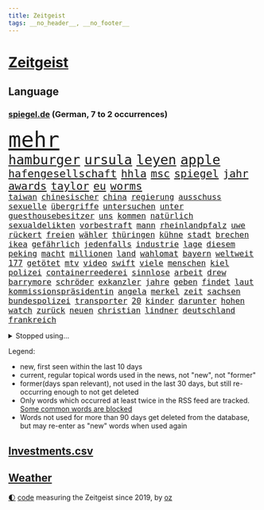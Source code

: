 ```yaml
---
title: Zeitgeist
tags: __no_header__, __no_footer__
---
```


# [Zeitgeist](https://oliz.io/zeitgeist/)

## Language

<h3><a href="https://www.spiegel.de" target="_blank">spiegel.de</a> (German, 7 to 2 occurrences)</h3>
<p style="font-family:monospace">
<span style="font-size:32pt"><a href="news_links.html#mehr" class="current">mehr</a></span>
<br>
<span style="font-size:20pt"><a href="news_links.html#hamburger" class="current">hamburger</a></span>
<span style="font-size:20pt"><a href="news_links.html#ursula" class="current">ursula</a></span>
<span style="font-size:20pt"><a href="news_links.html#leyen" class="current">leyen</a></span>
<span style="font-size:20pt"><a href="news_links.html#apple" class="current">apple</a></span>
<br>
<span style="font-size:16pt"><a href="news_links.html#hafengesellschaft" class="current">hafengesellschaft</a></span>
<span style="font-size:16pt"><a href="news_links.html#hhla" class="current">hhla</a></span>
<span style="font-size:16pt"><a href="news_links.html#msc" class="current">msc</a></span>
<span style="font-size:16pt"><a href="news_links.html#spiegel" class="current">spiegel</a></span>
<span style="font-size:16pt"><a href="news_links.html#jahr" class="current">jahr</a></span>
<span style="font-size:16pt"><a href="news_links.html#awards" class="current">awards</a></span>
<span style="font-size:16pt"><a href="news_links.html#taylor" class="current">taylor</a></span>
<span style="font-size:16pt"><a href="news_links.html#eu" class="current">eu</a></span>
<span style="font-size:16pt"><a href="news_links.html#worms" class="current">worms</a></span>
<br>
<span style="font-size:12pt"><a href="news_links.html#taiwan" class="current">taiwan</a></span>
<span style="font-size:12pt"><a href="news_links.html#chinesischer" class="current">chinesischer</a></span>
<span style="font-size:12pt"><a href="news_links.html#china" class="current">china</a></span>
<span style="font-size:12pt"><a href="news_links.html#regierung" class="current">regierung</a></span>
<span style="font-size:12pt"><a href="news_links.html#ausschuss" class="current">ausschuss</a></span>
<span style="font-size:12pt"><a href="news_links.html#sexuelle" class="current">sexuelle</a></span>
<span style="font-size:12pt"><a href="news_links.html#übergriffe" class="current">übergriffe</a></span>
<span style="font-size:12pt"><a href="news_links.html#untersuchen" class="current">untersuchen</a></span>
<span style="font-size:12pt"><a href="news_links.html#unter" class="current">unter</a></span>
<span style="font-size:12pt"><a href="news_links.html#guesthousebesitzer" class="new">guesthousebesitzer</a></span>
<span style="font-size:12pt"><a href="news_links.html#uns" class="current">uns</a></span>
<span style="font-size:12pt"><a href="news_links.html#kommen" class="current">kommen</a></span>
<span style="font-size:12pt"><a href="news_links.html#natürlich" class="current">natürlich</a></span>
<span style="font-size:12pt"><a href="news_links.html#sexualdelikten" class="new">sexualdelikten</a></span>
<span style="font-size:12pt"><a href="news_links.html#vorbestraft" class="current">vorbestraft</a></span>
<span style="font-size:12pt"><a href="news_links.html#mann" class="current">mann</a></span>
<span style="font-size:12pt"><a href="news_links.html#rheinlandpfalz" class="current">rheinlandpfalz</a></span>
<span style="font-size:12pt"><a href="news_links.html#uwe" class="current">uwe</a></span>
<span style="font-size:12pt"><a href="news_links.html#rückert" class="new">rückert</a></span>
<span style="font-size:12pt"><a href="news_links.html#freien" class="current">freien</a></span>
<span style="font-size:12pt"><a href="news_links.html#wähler" class="current">wähler</a></span>
<span style="font-size:12pt"><a href="news_links.html#thüringen" class="current">thüringen</a></span>
<span style="font-size:12pt"><a href="news_links.html#kühne" class="current">kühne</a></span>
<span style="font-size:12pt"><a href="news_links.html#stadt" class="current">stadt</a></span>
<span style="font-size:12pt"><a href="news_links.html#brechen" class="current">brechen</a></span>
<span style="font-size:12pt"><a href="news_links.html#ikea" class="new">ikea</a></span>
<span style="font-size:12pt"><a href="news_links.html#gefährlich" class="current">gefährlich</a></span>
<span style="font-size:12pt"><a href="news_links.html#jedenfalls" class="current">jedenfalls</a></span>
<span style="font-size:12pt"><a href="news_links.html#industrie" class="current">industrie</a></span>
<span style="font-size:12pt"><a href="news_links.html#lage" class="current">lage</a></span>
<span style="font-size:12pt"><a href="news_links.html#diesem" class="current">diesem</a></span>
<span style="font-size:12pt"><a href="news_links.html#peking" class="current">peking</a></span>
<span style="font-size:12pt"><a href="news_links.html#macht" class="current">macht</a></span>
<span style="font-size:12pt"><a href="news_links.html#millionen" class="current">millionen</a></span>
<span style="font-size:12pt"><a href="news_links.html#land" class="current">land</a></span>
<span style="font-size:12pt"><a href="news_links.html#wahlomat" class="new">wahlomat</a></span>
<span style="font-size:12pt"><a href="news_links.html#bayern" class="current">bayern</a></span>
<span style="font-size:12pt"><a href="news_links.html#weltweit" class="current">weltweit</a></span>
<span style="font-size:12pt"><a href="news_links.html#177" class="new">177</a></span>
<span style="font-size:12pt"><a href="news_links.html#getötet" class="current">getötet</a></span>
<span style="font-size:12pt"><a href="news_links.html#mtv" class="current">mtv</a></span>
<span style="font-size:12pt"><a href="news_links.html#video" class="current">video</a></span>
<span style="font-size:12pt"><a href="news_links.html#swift" class="current">swift</a></span>
<span style="font-size:12pt"><a href="news_links.html#viele" class="current">viele</a></span>
<span style="font-size:12pt"><a href="news_links.html#menschen" class="current">menschen</a></span>
<span style="font-size:12pt"><a href="news_links.html#kiel" class="current">kiel</a></span>
<span style="font-size:12pt"><a href="news_links.html#polizei" class="current">polizei</a></span>
<span style="font-size:12pt"><a href="news_links.html#containerreederei" class="new">containerreederei</a></span>
<span style="font-size:12pt"><a href="news_links.html#sinnlose" class="new">sinnlose</a></span>
<span style="font-size:12pt"><a href="news_links.html#arbeit" class="current">arbeit</a></span>
<span style="font-size:12pt"><a href="news_links.html#drew" class="new">drew</a></span>
<span style="font-size:12pt"><a href="news_links.html#barrymore" class="new">barrymore</a></span>
<span style="font-size:12pt"><a href="news_links.html#schröder" class="current">schröder</a></span>
<span style="font-size:12pt"><a href="news_links.html#exkanzler" class="current">exkanzler</a></span>
<span style="font-size:12pt"><a href="news_links.html#jahre" class="current">jahre</a></span>
<span style="font-size:12pt"><a href="news_links.html#geben" class="current">geben</a></span>
<span style="font-size:12pt"><a href="news_links.html#findet" class="current">findet</a></span>
<span style="font-size:12pt"><a href="news_links.html#laut" class="current">laut</a></span>
<span style="font-size:12pt"><a href="news_links.html#kommissionspräsidentin" class="new">kommissionspräsidentin</a></span>
<span style="font-size:12pt"><a href="news_links.html#angela" class="current">angela</a></span>
<span style="font-size:12pt"><a href="news_links.html#merkel" class="current">merkel</a></span>
<span style="font-size:12pt"><a href="news_links.html#zeit" class="current">zeit</a></span>
<span style="font-size:12pt"><a href="news_links.html#sachsen" class="current">sachsen</a></span>
<span style="font-size:12pt"><a href="news_links.html#bundespolizei" class="current">bundespolizei</a></span>
<span style="font-size:12pt"><a href="news_links.html#transporter" class="new">transporter</a></span>
<span style="font-size:12pt"><a href="news_links.html#20" class="current">20</a></span>
<span style="font-size:12pt"><a href="news_links.html#kinder" class="current">kinder</a></span>
<span style="font-size:12pt"><a href="news_links.html#darunter" class="current">darunter</a></span>
<span style="font-size:12pt"><a href="news_links.html#hohen" class="current">hohen</a></span>
<span style="font-size:12pt"><a href="news_links.html#watch" class="current">watch</a></span>
<span style="font-size:12pt"><a href="news_links.html#zurück" class="current">zurück</a></span>
<span style="font-size:12pt"><a href="news_links.html#neuen" class="current">neuen</a></span>
<span style="font-size:12pt"><a href="news_links.html#christian" class="current">christian</a></span>
<span style="font-size:12pt"><a href="news_links.html#lindner" class="current">lindner</a></span>
<span style="font-size:12pt"><a href="news_links.html#deutschland" class="current">deutschland</a></span>
<span style="font-size:12pt"><a href="news_links.html#frankreich" class="current">frankreich</a></span>
</p>
<details>
<summary>Stopped using...</summary>
<p class="former" style="font-size:12pt">
andrea(1057) beobachtet(1057) bittet(1057) james(1057) boot(1056) gefährliche(1056) internationaler(1056) eindruck(1055) esken(1055) nein(1055) rassistisch(1055) ronaldo(1055) saskia(1055) verhältnis(1055) aufgerufen(1053) bidens(1053) rassismus(1053) washington(1053) 44(1052) ausgesprochen(1052) befinden(1052) bot(1052) gefährlichen(1052) grad(1052) hacker(1052) jury(1052) rainer(1052) respekt(1052) verlegt(1052) angeles(1051) beschließt(1051) ermitteln(1051) nahmen(1051) teilweise(1051) ehemaliger(1050) geschützt(1050) kauf(1050) premiere(1050) protesten(1050) sinken(1050) weltweite(1050) 2018(1049) draußen(1049) eingebrochen(1049) finanziell(1049) gehe(1049) meghan(1049) nba(1049) razzia(1049) tesla(1049) verdächtigen(1049) übergeben(1049) 2017(1048) aufgeben(1048) berlins(1048) büros(1048) einstellen(1048) gehören(1048) ideen(1048) befürchten(1047) bielefeld(1047) frieden(1047) konfrontiert(1047) nigeria(1047) portugal(1047) smith(1047) 50000(1046) abstand(1046) beschwerde(1046) bestimmt(1046) künstler(1046) post(1046) radikal(1046) 6(1045) belarussische(1045) fußballprofi(1045) gegangen(1045) herzogin(1045) schien(1045) zuversicht(1045) österreichs(1045) kämpfe(1044) künftigen(1044) restaurant(1044) studierende(1044) verwirrung(1044) brutal(1043) streichen(1043) tränen(1043) who(1043) ermittlern(1042) lüge(1042) teilnehmen(1042) bestraft(1041) radikale(1041) tausenden(1041) bremer(1040) stück(1040) torhüter(1040) trainiert(1040) zweimal(1040) einreise(1039) finanzieren(1039) venezuela(1039) william(1039) büro(1038) franziskus(1038) meinungsfreiheit(1038) papst(1038) alarmiert(1037) anzeichen(1037) ereignisse(1037) gekauft(1037) verbindet(1037) verursacht(1037) hotels(1036) milliarde(1036) nah(1036) ehepaar(1035) enge(1035) glücklich(1035) vorgaben(1035) überholt(1035) erfüllt(1034) wende(1034) rollt(1033) überleben(1031) fernsehen(1030) aufhalten(1025) entspannung(1025) nasa(1023) konferenz(1022) unterschrieben(1020) enorme(1019) benötigen(1017) kindheit(1017) einkommen(1016) katharina(1016) wendet(1016) gefühl(1014) thüringer(1014) herausforderungen(1007) palästinenser(1003) beendete(1000) nächstes(1000) ungewöhnlichen(996) offener(989) aktionen(987) stopp(976) fotografiert(941) öffnet(941) karriereende(933) estland(923) ausländischen(897) orte(893) athen(884) ermittlungsverfahren(878) finanziert(857) holz(834) gestanden(828) arbeitsmarkt(819) lebensmitteln(792) belastung(788) kroatien(784) autoren(770) rechtens(767) las(762) vegas(762) bedankt(761) ausgefallen(760) wellen(752) beliebte(750) erfolgreichste(748) nicole(748) gestern(743) unterdrückung(743) musks(740) ali(735) löschen(733) realität(723) stehlen(723) mike(716) irritiert(711) verbündeten(709) minderheiten(708) fünftel(695) beeinflusst(690) gefeuert(686) erleben(685) beider(684) ruhestand(684) vermitteln(683) halbes(680) stau(670) menschlichkeit(663) ausgeben(652) reine(648) laura(643) dutzenden(638) mache(633) akw(632) kretschmann(625) zufall(625) südosten(609) propaganda(608) erschwert(605) gefechte(604) verpflichtung(601) menschenrechtler(599) audi(598) soldat(595) bonn(587) ausgeschieden(584) desto(584) spaltung(580) afrikanischen(574) lohnen(568) aufhören(562) verwaltung(554) schülern(552) oppositionellen(551) 40000(549) begleiten(549) samt(544) motiven(540) südamerika(538) ausstattung(532) saporischschja(526) hochschule(524) bewusst(522) modernen(519) begrenzt(514) cherson(514) spart(514) finanzierung(507) gewerkschaften(507) abgrund(503) spannung(502) trauerfeier(498) nachfolgerin(496) großmutter(489) jack(489) enkel(477) unterlag(474) zentrale(474) isoliert(469) viral(467) kinderinterview(466) dänischen(458) demonstrierende(457) kaiserslautern(455) libanon(451) kandidat(450) youtube(444) bewiesen(439) führungskräfte(438) geschrumpft(437) grundschule(437) vermissten(437) missbrauchsvorwürfe(436) andrew(434) erdrutsche(434) profi(433) nahrung(430) rudert(428) spdchefin(428) zuwanderung(428) bruno(424) energieversorger(423) kostete(420) riesig(419) begegnen(417) zusagen(416) umkämpfte(415) 27jährige(414) fassungslos(412) landwirtschaft(408) folgten(405) major(405) frist(404) toilette(399) rishi(398) sunak(398) angespannt(396) drehten(396) innenstadt(396) neueste(396) blackout(395) geheime(394) britischem(391) original(389) tim(389) aufmerksam(384) erkranken(384) führten(382) tücken(382) psychischen(380) aufstand(379) auszusetzen(377) haut(377) pleiten(377) plänen(376) beseitigt(375) garantiert(369) amerikanischer(368) fische(368) mississippi(366) rot(365) farben(364) belastungen(360) granaten(356) benko(351) bewusstlos(350) ersetzt(344) nutzern(338) sensible(337) 42jährige(336) stärkere(335) indiens(334) rose(332) kompliziert(329) abwahl(327) dokumentieren(327) fabrik(327) machtwechsel(326) 300000(324) future(324) abgelegt(323) abgeordneter(321) staatsanwalt(321) spaltet(320) ausgegeben(319) regionalbahn(319) erzielen(318) einkauf(315) prien(315) rechtfertigt(314) carter(312) ernennt(311) forscht(307) erben(305) tiefpunkt(305) parallel(304) höchst(302) todesstrafe(301) leidenschaft(300) begeisterte(298) luftangriffe(298) erfolgsrezept(297) erleichterung(297) psychisch(295) uskonzern(294) aufsichtsrat(293) einheimische(293) düstere(286) sms(286) beschert(285) milliardenverlust(285) plastik(284) antibiotika(283) regenwald(283) tabu(283) psychologe(282) reichlich(281) 500000(279) ahnen(279) formiert(278) wahlniederlage(278) grundgesetz(277) spielraum(273) wechselte(273) langsamer(272) serbische(271) wagnergruppe(271) rivalität(268) russell(268) apotheken(267) familiennewsletter(267) flogen(265) ließe(265) vorbereitung(264) verbannt(263) wirklichkeit(263) pence(262) youtuber(262) 2011(260) dfbelf(260) ungewöhnliches(260) vorsichtig(259) bewaffneten(258) wunderbare(255) ausbleibende(254) jerusalem(254) brettspiele(252) ungewöhnlicher(252) aufgelöst(250) barrel(248) heller(246) informieren(246) gefälschten(244) legendäre(244) beliebter(242) rammt(241) besonderer(239) community(239) umgebracht(239) krankenstand(237) reisebus(237) psg(230) geldgeber(229) belarussischen(228) muslime(228) fernando(227) panzern(227) täglichen(227) untersagen(225) landwirte(222) initiative(220) juan(217) brust(215) gemessen(214) openai(214) verleumdung(214) busch(213) eingegangen(213) gesichtet(213) erhalt(212) outfits(212) irischen(211) homosexueller(210) menschlichen(210) verbrennt(210) attackierte(208) autofahren(208) fridays(208) neunzigerjahren(208) raketenangriff(208) eskalierte(206) gelangt(206) verbindliche(206) 18jährige(203) schleswigholsteins(203) losgegangen(202) zögern(202) laufbahn(200) handwerker(199) kleinere(199) etat(198) milliardensumme(198) seltenen(198) skipper(197) versteht(197) deklassiert(196) marius(196) spezies(196) usbürger(195) vermeintliche(195) dfbpokal(194) karin(194) 150000(193) beispiele(193) vermittler(193) riskante(192) ajax(191) anstehenden(191) baltikum(191) kürzere(191) zuckerberg(191) eon(189) spiegelcartoonisten(189) dramatischer(188) hitzewelle(188) ungelöst(188) unterdrückt(188) robertson(187) atmen(186) zugelegt(185) kommentare(183) leise(183) verwandten(183) alonso(181) außergewöhnlich(181) bestritt(181) zielen(181) unterbrechung(180) bemerkenswerte(179) poker(179) taxifahrer(178) affleck(177) blasphemie(177) profifußballer(177) wählerinnen(177) bunker(176) ernüchterung(176) feinstaub(176) spiegelrecherchen(176) weitergegeben(175) schuhe(174) supermarktkette(173) fakten(172) mischung(172) zwickau(172) arbeitsgericht(171) konzernen(171) samsung(171) anstatt(170) spiegelreport(170) verstand(170) geklaut(169) wetterphänomen(169) auszüge(168) po(168) vermutung(168) rebellion(166) studiert(166) beschädigte(165) regisseure(165) verstärken(165) ausprobieren(164) germany(164) influencerinnen(164) 40jähriger(163) heinz(163) gesteht(162) hündin(162) marschflugkörpern(162) südwesten(162) beeinflussen(161) connecticut(161) dringen(161) risse(161) ausweichen(160) bildschirm(160) geschlachtet(160) erwarteten(159) lebenslanger(159) unterzeichnet(159) josé(158) wanderer(158) schwersten(157) kippte(156) ebrahim(154) lübeck(154) operationen(154) ostsee(154) angebracht(153) schauspielers(153) scorsese(152) kampfjet(151) militanten(151) kraken(150) mordkommission(150) pille(150) straftat(150) wohnen(150) krachte(148) tarifangebot(148) fehlern(147) kindheitserinnerungen(147) kw(147) linkspartei(147) sahelzone(147) geschwächt(146) parteichefin(146) nsu(144) spezialisten(144) vision(144) bezichtigt(143) luna(143) stabilisieren(143) emqualifikation(141) konzentrieren(141) machtwort(141) raumschiff(140) lobte(139) 146(138) schaefer(138) gesetzesvorhaben(137) hauptsache(137) zugezogen(137) follower(136) britta(134) gewalttaten(134) luftalarm(134) präsidentschaftswahlen(134) würfel(134) stream(133) usjustizministerium(133) ag(132) vertretung(132) fertigstellung(130) dschidda(129) artemis(128) verbringt(128) artenvielfalt(127) bar(127) usbehörden(127) gartenkolumne(126) lautet(126) mainzer(126) kosovo(125) schlechtes(125) sekbeamte(125) sprengstoff(125) klettern(123) regnen(123) unbegleitete(123) erneuern(122) mittelschicht(122) vertieft(122) betrugsmasche(121) honig(121) chicago(120) kleinem(120) sprengung(119) 55jährigen(118) abteilung(118) beine(118) rezepte(118) zerstritten(118) söldner(117) gerichtlich(116) mané(116) sadio(116) erging(115) grenzkontrollen(115) kremlkritiker(115) seniorin(115) geirrt(114) tarif(114) wertvolle(114) durchlaufen(113) krefeld(113) attraktion(112) generiert(111) yoga(111) erbschaftsteuer(110) seltsame(109) carrie(108) inhaftiert(108) minutenlang(108) problematisch(108) testspiel(108) treffens(108) energieagentur(107) evakuierungen(107) montevideo(107) strompreise(107) unsichtbar(107) drohnenattacke(106) explodiert(106) life(106) lüneburg(106) niedrigem(106) parteitag(106) wohlwollend(106) feature(105) schlägerei(105) österreichischer(105) kentert(104) erregen(103) preiskampf(103) spektakulären(103) stagniert(103) ungeklärter(102) wohnzimmer(102) drang(101) spdfraktion(101) ausreiseverbot(100) burg(100) favorisierten(100) beauftragt(99) inhaftierte(99) luca(99) schätzen(99) raisi(98) schwierigen(98) ehemals(97) glückliche(97) nachbesserungen(97) psychische(97) skandieren(97) spielplatz(97) füßen(96) massenschlägerei(96) jüdischer(95) kalifornischen(95) ozeane(95) rita(95) ungeziefer(94) treue(93) diplomatischen(92) hunderttausenden(92) trainingsflug(92) mahnen(91) medizinisch(91) merken(91) organspende(91) staatengemeinschaft(91) andrés(90) eduard(90) ermöglicht(90) gazastreifen(90) musikalische(90) pranger(90) rekrutiert(90) sommerurlaub(90) tanzte(90) brachen(89) mafiosi(89) brannte(88) gleichgesetzt(88) trevor(88) weiterreichen(88) aussah(87) beteiligen(87) henry(87) megadeal(87) wahlkampfauftritt(87) bitter(86) endrunde(86) jeffrey(86) motor(86) permanent(86) putinfans(86) tritte(86) unfreiwillig(86) unterschiedliche(86) anhebung(85) mittels(85) rettungskräften(85) temperaturrekorde(85) achtjährige(84) amazongründer(84) krebsforschung(84) verbrennen(84) ansprachen(83) internetstars(83) kolumbiens(83) kylian(83) palma(83) postkarten(83) sand(83) schlager(83) uruguay(83) wirtschaftlich(83) globaler(82) klettertour(82) unterliegen(82) vorgeschrieben(82) erdrutschen(81) haltbarkeit(81) skelett(81) sternen(81) usnationalparks(81) zahlungen(81) besseres(80) erdrutsch(80) menschengemachte(80) präsidentschaftskandidaten(80) rodriguez(80) strafmaß(80) verweis(80) amanda(79) befunden(79) gesetzes(79) lok(79) schuldspruch(79) solingen(79) würdigung(79) ziert(79) erkrankten(78) kinopublikum(78) legendenstatus(78) messenger(78) weltstar(78) 1973(77) aktienkurse(77) atommacht(77) cyberangriffen(77) extremismusforscher(77) geleit(77) genießt(77) lektion(77) mix(77) regenbogenfarben(77) verhandlung(77) widerstands(77) wmmedaille(77) kitakind(76) straßenrennen(76) eingebaute(75) erdmann(75) hagel(75) kentern(75) stiller(75) unbeteiligte(75) auffassung(74) klöster(74) beobachte(73) fotografieren(73) götter(73) seilten(73) stolzer(73) verrückt(73) aleksandar(72) bootsunglück(72) fahrscheine(72) intensive(72) klang(72) kreuzung(72) mitschuld(72) reitunfall(72) vučić(72) überraschungsteam(72) fitness(71) makkabi(71) moschee(71) tus(71) aktenzeichen(70) lösbar(70) made(70) mikrochips(70) taurus(70) verschenken(70) verschießen(70) widersacher(70) xy(70) your(70) abholzung(69) begnadigt(69) formsache(69) gehweg(69) schlimme(69) vermisstem(69) wachten(69) brandursache(68) bundestagsabgeordnete(68) rasen(68) roadtrip(68) ungleichheit(68) überzieht(68) 35jährigen(67) dior(67) flutgebiet(67) gangs(67) kurve(67) leine(67) rockermilieu(67) schärferen(67) verfassungsschutzchef(67) wochenenden(67) 17jähriger(66) 1923(66) barbiefilms(66) beseitigen(66) topspielerinnen(66) ökologische(66) cdupolitikerin(65) comingout(65) entsorgt(65) millionenfach(65) minenräumer(65) vorbilder(65) allzeithoch(64) bundesligarückkehr(64) erzwingen(64) grundschulalter(64) gündogan(64) gündoğan(64) ilkay(64) i̇lkay(64) amazonas(63) eisenbahnminister(63) gigantisches(63) lgbtqrechte(63) ringt(63) schutzsuchende(63) sexismus(63) tendenzen(63) unterhaching(63) wissenschaftlerinnen(63) dnjeprufer(62) ganzer(62) rammsteinfrontmann(62) amazonasregenwald(61) amira(61) feierabend(61) kachowkadamms(61) philosoph(61) preissenkungen(61) strömung(61) bundestagsabgeordneten(60) damm(60) diskriminiert(60) eckernförde(60) kenterte(60) 1970(59) badeunfälle(59) spioniert(59) timmendorfer(59) uhrzeit(59) ultimatum(59) begehrten(58) erhaschen(58) geschäftsidee(58) lauenburg(58) schutzräume(58) sprengfallen(58) ausgedient(57) boots(57) fraktionschefin(57) grenzpolizei(57) schoigu(57) dammbruchs(56) gleichermaßen(56) montenegro(56) filmmusik(55) lud(55) norweger(55) produzierten(55) ross(55) viktoria(55) weiterarbeiten(55) ärmelkanal(55) anträge(54) dunkelsten(54) klärt(54) maduro(54) mordverdachts(54) negativrekord(54) regionalen(54) sommerwetter(54) tierwohl(54) verzögern(54) eintopf(53) hebamme(53) linkenparteispitze(53) na(53) nebenjob(53) schwimmer(53) sensationelle(53) tiefsee(53) allgäu(52) frontex(52) montreal(52) schädlich(52) schärferes(52) thriller(52) zwischenstopp(52) 59(51) cockpit(51) keime(51) klimaneutralität(51) neuzugang(51) prügelei(51) queeren(51) bdi(50) fußballstars(50) söldnergruppe(50) verfeindete(50) anstellung(49) tragische(49) anerkennung(48) antisemitismusbeauftragter(48) kachelmann(48) nmecha(48) personell(48) samsungs(48) täuscht(48) verpflichtende(48) verteuern(48) voraussichtlich(48) leipzigs(47) nationalteam(47) stürmisch(47) zwangsarbeit(47) autoherstellern(46) entlassungswelle(46) liege(46) missbrauchsverdacht(46) tausender(46) 20jährige(45) beeilen(45) clans(45) energy(45) entgelte(45) gamesa(45) teller(45) hochmoderner(44) optimistischen(44) sommerliche(44) täteropferumkehr(44) verschaffen(44) wohnungsmarkt(44) bolsonaro(43) jair(43) kunstsammlung(43) umsonst(43) usexperten(43) wahlversprechen(43) anwesen(42) bösen(42) coburg(42) erzählung(42) flaute(42) glühenden(42) hitzetote(42) lottospieler(42) pflegebedürftige(42) provokationen(42) afderfolg(41) austritte(41) co₂fußabdruck(41) durchschnitt(41) energiepreisen(41) ermordet(41) kurzbesuch(41) längsten(41) riesengroß(41) stillstehen(41) friedensgipfel(40) hunter(40) negativen(40) wegbegleiter(40) ezb(39) sessel(39) südens(39) dokumentationen(38) erstellen(38) schwimmt(38) wetten(38) zermürbend(38) öffentliches(38) abgelaufen(37) ablenken(37) ansprache(37) bauarbeiter(37) impfstoffhersteller(37) kleinbus(37) geliebt(36) keineswegs(36) lebe(36) medizincheck(36) ora(36) riegel(36) solch(36) u(36) wunschspieler(36) a19(35) ablief(35) ablösefrei(35) astronom(35) aufräumen(35) ecken(35) kekse(35) metas(35) schwestern(35) zdfsommerinterview(35) übergeschnappt(35) ausgetauscht(34) camping(34) charmeoffensive(34) edinburgh(34) höchstes(34) kürzung(34) realistisch(34) regengüssen(34) verhängnisvollen(34) blockbuster(33) dörre(33) jenaer(33) porträts(33) vermieterin(33) winfried(33) designer(32) filiale(32) gewählte(32) teuerste(32) verwehren(32) niedergelegt(31) oppenheimer(31) scheu(31) siebenmal(31) abgezweigt(30) einbußen(30) kanes(30) staus(30) stillen(30) drohender(29) rapmusiker(29) saubere(29) sommerinterviews(29) technoklubs(29) verdachtsfall(29) wacken(29) wunderte(29) zerstückelte(29) 94(28) blockierten(28) dienstwagen(28) idylle(28) lucky(28) sterne(28) strände(28) tiefenentspannt(28) clever(27) gesichter(27) nachholbedarf(27) rauchs(27) sambia(27) unglücken(27) vizeeuropameisterinnen(27) wegovy(27) beck(26) demut(26) finanzexpertin(26) gastgeberinnen(26) käfig(26) paraguay(26) seiler(26) unverkaufter(26) wissenschaftlichen(26) dylan(25) einsatzbereit(25) ernsthaft(25) garantien(25) ladeinfrastruktur(25) margit(25) megan(25) pyrotechnik(25) salz(25) steuergeld(25) beschädigen(24) extremer(24) geleistet(24) mattel(24) puppe(24) wout(24) albtraum(23) ergebnissen(23) gemobbt(23) meinungsäußerung(23) religiöse(23) träger(23) abzuschrecken(22) demonstrativ(22) geglückt(22) highlands(22) lehrermangel(22) schließe(22) ungemütlich(22) verwundbar(22) videocalls(22) überproportional(22) aussperren(21) erfolgsgeschichte(21) expansion(21) femmes(21) filmindustrie(21) gefährliches(21) kopecky(21) lehnte(21) liebeskummer(21) lotte(21) motivation(21) pinguine(21) schlussspurt(21) uspolizisten(21) verantwortungsvoll(21) ersteigern(20) geöffnet(20) hiddensee(20) instagrampost(20) kerry(20) kollidierten(20) küsten(20) liane(20) lippert(20) preisrückgänge(20) stefanie(20) thailändischen(20) vorreiter(20) wissenschaftliches(20) außergewöhnliches(19) belohnt(19) ihrerseits(19) ilestedt(19) kertsch(19) kofferraum(19) marodem(19) neymars(19) schmale(19) stoppte(19) worldcoin(19) aufkleber(18) hawaiis(18) hitliste(18) malaysische(18) massentourismus(18) reicher(18) schrift(18) wohngebäuden(18) zerstückelt(18) atlantische(17) bazoum(17) hotspur(17) peskow(17) tickende(17) zeitbombe(17) bono(16) britisches(16) hawaiianischen(16) inselbewohner(16) langzeitherrscher(16) präsidentensohn(16) gekümmert(15) inspizieren(15) kraftwerk(15) stürmerin(15) anlocken(14) behinderte(14) bushido(14) demi(14) gebürtige(14) geprüft(14) gottschalk(14) k2(14) korrigiert(14) liebesfilm(14) marokkos(14) vollering(14) westafrikanische(14) 49eurotickets(13) aufkommt(13) caicedo(13) kollidieren(13) tagsüber(13) topteams(13) zensiert(13) zurückzahlen(13) afdparteitag(12) felicitas(12) generelles(12) hun(12) langeweile(12) militärintervention(12) nationalgarde(12) sen(12) serena(12) sinéad(12) standortdaten(12) toren(12) torhüterin(12) verprügeln(12) fahrschein(11) galaxy(11) geldhäuser(11) innere(11) mysteriösen(11) s9(11) starkem(11) tab(11)
</p>
</details>
<p>Legend:
<ul>
<li><span class="new">new</span>, first seen within the last 10 days</li>
<li><span class="current">current</span>, regular topical words used in the news, not "new", not "former"</li>
<li><span class="former">former(days span relevant)</span>, not used in the last 30 days, but still re-occurring enough to not get deleted</li>
<li>Only words which occurred at least twice in the RSS feed are tracked. <a href="language/filters.py">Some common words are blocked</a></li>
<li>Words not used for more than 90 days get deleted from the database, but may re-enter as "new" words when used again</li>
</ul>
</p>

## [Investments](investments.html)[.csv](investments.csv)

## [Weather](weather.html)

<footer>
<a href="javascript:toggleTheme()" class="nav">🌓</a>
<a href="https://github.com/ooz/zeitgeist">code</a> measuring the Zeitgeist since 2019, by <a href="https://oliz.io">oz</a>
</footer>
